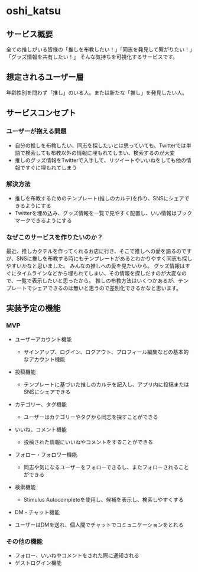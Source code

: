 # oshi_katsu

## サービス概要
全ての推しがいる皆様の「推しを布教したい！」「同志を発見して繋がりたい！」「グッズ情報を共有したい！」
そんな気持ちを可視化するサービスです。

## 想定されるユーザー層
年齢性別を問わず「推し」のいる人。または新たな「推し」を発見したい人。

## サービスコンセプト
### ユーザーが抱える問題
- 自分の推しを布教したい、同志を探したいとは思っていても、Twitterでは単語で検索しても布教以外の情報に埋もれてしまい、検索するのが大変
- 推しのグッズ情報をTwitterで入手して、リツイートやいいねをしても他の情報ですぐに埋もれてしまう

### 解決方法
- 推しを布教するためのテンプレート(推しのカルテ)を作り、SNSにシェアできるようにする
- Twitterを埋め込み、グッズ情報を一覧で見やすく配置し、いい情報はブックマークできるようにする

### なぜこのサービスを作りたいのか？
最近、推しカクテルを作ってくれるお店に行き、そこで推しへの愛を語るのですが、SNSに推しを布教する時にもテンプレートがあるとわかりやすく同志も探しやすいかなと思いました。
みんなの推しへの愛を見たいから。
グッズ情報はすぐにタイムラインなどから埋もれてしまい、その情報を探しだすのが大変なので、一覧で表示したいと思ったから。
推しの布教方法はいくつかあるが、テンプレートでシェアできるのは無いと思うので差別化できるかなと思います。

## 実装予定の機能
### MVP
- ユーザーアカウント機能
  - サインアップ、ログイン、ログアウト、プロフィール編集などの基本的なアカウント機能

- 投稿機能
  - テンプレートに基づいた推しのカルテを記入し、アプリ内に投稿またはSNSにシェアできる

- カテゴリー、タグ機能
  - ユーザーはカテゴリーやタグから同志を探すことができる

- いいね、コメント機能
  - 投稿された情報にいいねやコメントをすることができる

- フォロー・フォロワー機能
  - 同志や気になるユーザーをフォローできるし、またフォローされることができる

- 検索機能
  - Stimulus Autocompleteを使用し、候補を表示し、検索しやすくする

- DM・チャット機能
- ユーザーはDMを送れ、個人間でチャットでコミュニケーションをとれる

### その他の機能
- フォロー、いいねやコメントをされた際に通知される
- ゲストログイン機能